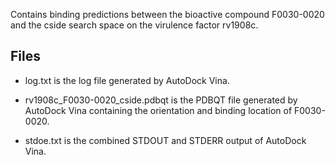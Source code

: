 Contains binding predictions between the bioactive compound F0030-0020 and the cside search space on the virulence factor rv1908c.

## Files

- log.txt is the log file generated by AutoDock Vina.

- rv1908c_F0030-0020_cside.pdbqt is the PDBQT file generated by AutoDock Vina containing the orientation and binding location of F0030-0020.

- stdoe.txt is the combined STDOUT and STDERR output of AutoDock Vina.

